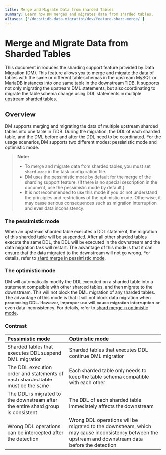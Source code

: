 ```yaml
---
title: Merge and Migrate Data from Sharded Tables
summary: Learn how DM merges and migrates data from sharded tables.
aliases: ['/docs/tidb-data-migration/dev/feature-shard-merge/']
---
```


# Merge and Migrate Data from Sharded Tables

This document introduces the sharding support feature provided by Data Migration (DM). This feature allows you to merge and migrate the data of tables with the same or different table schemas in the upstream MySQL or MariaDB instances into one same table in the downstream TiDB. It supports not only migrating the upstream DML statements, but also coordinating to migrate the table schema change using DDL statements in multiple upstream sharded tables.

## Overview

DM supports merging and migrating the data of multiple upstream sharded tables into one table in TiDB. During the migration, the DDL of each sharded table, and the DML before and after the DDL need to be coordinated. For the usage scenarios, DM supports two different modes: pessimistic mode and optimistic mode.

> **Note:**
>
> - To merge and migrate data from sharded tables,  you must set `shard-mode` in the task configuration file. 
> - DM uses the pessimistic mode by default for the merge of the sharding support feature. (If there is no special description in the document, use the pessimistic mode by default.)
> - It is not recommended to use this mode if you do not understand the principles and restrictions of the optimistic mode. Otherwise, it may cause serious consequences such as migration interruption and even data inconsistency.

### The pessimistic mode

When an upstream sharded table executes a DDL statement, the migration of this sharded table will be suspended. After all other sharded tables execute the same DDL, the DDL will be executed in the downstream and the data migration task will restart. The advantage of this mode is that it can ensure that the data migrated to the downstream will not go wrong. For details, refer to [shard merge in pessimistic mode](/dm/feature-shard-merge-pessimistic.md).
 
### The optimistic mode

DM will automatically modify the DDL executed on a sharded table into a statement compatible with other sharded tables, and then migrate to the downstream. This will not block the DML migration of any sharded tables. The advantage of this mode is that it will not block data migration when processing DDL. However, improper use will cause migration interruption or even data inconsistency. For details, refer to [shard merge in optimistic mode](/dm/feature-shard-merge-optimistic.md).

### Contrast

| Pessimistic mode   | Optimistic mode   |
| :----------- | :----------- |
| Sharded tables that executes DDL suspend DML migration | Sharded tables that executes DDL continue DML migration |
| The DDL execution order and statements of each sharded table must be the same | Each sharded table only needs to keep the table schema compatible with each other  |
| The DDL is migrated to the downstream after the entire shard group is consistent | The DDL of each sharded table immediately affects the downstream |
| Wrong DDL operations can be intercepted after the detection | Wrong DDL operations will be migrated to the downstream, which may cause inconsistency between the upstream and downstream data before the detection  |